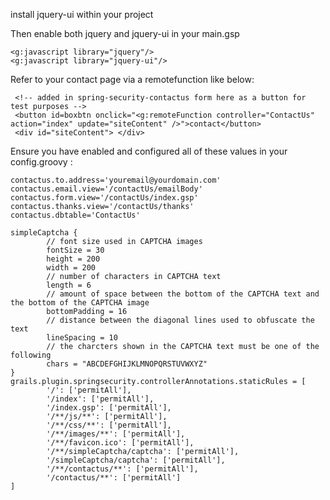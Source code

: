 install jquery-ui within your project 

Then enable both jquery and jquery-ui in your main.gsp

	
	<g:javascript library="jquery"/>
	<g:javascript library="jquery-ui"/>
	

Refer to your contact page via a remotefunction like below:
		
		
	 <!-- added in spring-security-contactus form here as a button for test purposes -->
	 <button id=boxbtn onclick="<g:remoteFunction controller="ContactUs" action="index" update="siteContent" />">contact</button>
	 <div id="siteContent"> </div>
		                






Ensure you have enabled and configured all of these values in your config.groovy :

	
	contactus.to.address='youremail@yourdomain.com'
	contactus.email.view='/contactUs/emailBody'
	contactus.form.view='/contactUs/index.gsp'
	contactus.thanks.view='/contactUs/thanks'
	contactus.dbtable='ContactUs'
	
	simpleCaptcha {
			// font size used in CAPTCHA images
			fontSize = 30
			height = 200
			width = 200
			// number of characters in CAPTCHA text
			length = 6
			// amount of space between the bottom of the CAPTCHA text and the bottom of the CAPTCHA image
			bottomPadding = 16
			// distance between the diagonal lines used to obfuscate the text
			lineSpacing = 10
			// the charcters shown in the CAPTCHA text must be one of the following
			chars = "ABCDEFGHIJKLMNOPQRSTUVWXYZ"
	}
	grails.plugin.springsecurity.controllerAnnotations.staticRules = [
			'/': ['permitAll'],
			'/index': ['permitAll'],
			'/index.gsp': ['permitAll'],
			'/**/js/**': ['permitAll'],
			'/**/css/**': ['permitAll'],
			'/**/images/**': ['permitAll'],
			'/**/favicon.ico': ['permitAll'],
			'/**/simpleCaptcha/captcha': ['permitAll'],
			'/simpleCaptcha/captcha': ['permitAll'],
			'/**/contactus/**': ['permitAll'],
			'/contactus/**': ['permitAll']
	]
	



